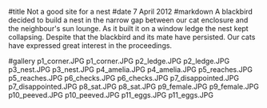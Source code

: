 #title Not a good site for a nest
#date 7 April 2012
#markdown
A blackbird decided to build a nest in the narrow gap between our
cat enclosure and the neighbour's sun lounge.  As it built it on
a window ledge the nest kept collapsing.  Despite that the
blackbird and its mate have persisted.  Our cats have expressed
great interest in the proceedings.

#gallery
p1_corner.JPG	p1_corner.JPG
p2_ledge.JPG	p2_ledge.JPG
p3_nest.JPG	p3_nest.JPG
p4_amelia.JPG	p4_amelia.JPG
p5_reaches.JPG	p5_reaches.JPG
p6_checks.JPG	p6_checks.JPG
p7_disappointed.JPG	p7_disappointed.JPG
p8_sat.JPG	p8_sat.JPG
p9_female.JPG	p9_female.JPG
p10_peeved.JPG	p10_peeved.JPG
p11_eggs.JPG	p11_eggs.JPG
